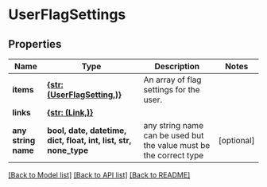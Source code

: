 # UserFlagSettings


## Properties
Name | Type | Description | Notes
------------ | ------------- | ------------- | -------------
**items** | [**{str: (UserFlagSetting,)}**](UserFlagSetting.md) | An array of flag settings for the user. | 
**links** | [**{str: (Link,)}**](Link.md) |  | 
**any string name** | **bool, date, datetime, dict, float, int, list, str, none_type** | any string name can be used but the value must be the correct type | [optional]

[[Back to Model list]](../README.md#documentation-for-models) [[Back to API list]](../README.md#documentation-for-api-endpoints) [[Back to README]](../README.md)


